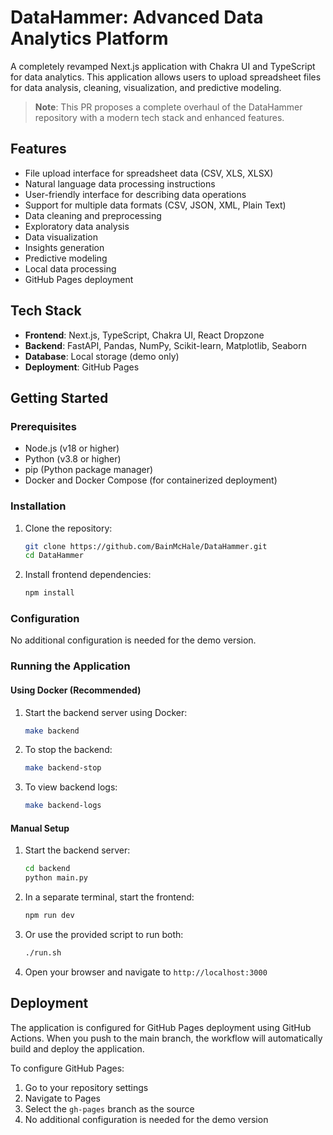 # DataHammer: Advanced Data Analytics Platform

A completely revamped Next.js application with Chakra UI and TypeScript for data analytics. This application allows users to upload spreadsheet files for data analysis, cleaning, visualization, and predictive modeling.

> **Note**: This PR proposes a complete overhaul of the DataHammer repository with a modern tech stack and enhanced features.

## Features

- File upload interface for spreadsheet data (CSV, XLS, XLSX)
- Natural language data processing instructions
- User-friendly interface for describing data operations
- Support for multiple data formats (CSV, JSON, XML, Plain Text)
- Data cleaning and preprocessing
- Exploratory data analysis
- Data visualization
- Insights generation
- Predictive modeling
- Local data processing
- GitHub Pages deployment

## Tech Stack

- **Frontend**: Next.js, TypeScript, Chakra UI, React Dropzone
- **Backend**: FastAPI, Pandas, NumPy, Scikit-learn, Matplotlib, Seaborn
- **Database**: Local storage (demo only)
- **Deployment**: GitHub Pages

## Getting Started

### Prerequisites

- Node.js (v18 or higher)
- Python (v3.8 or higher)
- pip (Python package manager)
- Docker and Docker Compose (for containerized deployment)

### Installation

1. Clone the repository:
   ```bash
   git clone https://github.com/BainMcHale/DataHammer.git
   cd DataHammer
   ```

2. Install frontend dependencies:
   ```bash
   npm install
   ```

### Configuration

No additional configuration is needed for the demo version.

### Running the Application

#### Using Docker (Recommended)

1. Start the backend server using Docker:
   ```bash
   make backend
   ```

2. To stop the backend:
   ```bash
   make backend-stop
   ```

3. To view backend logs:
   ```bash
   make backend-logs
   ```

#### Manual Setup

1. Start the backend server:
   ```bash
   cd backend
   python main.py
   ```

2. In a separate terminal, start the frontend:
   ```bash
   npm run dev
   ```

3. Or use the provided script to run both:
   ```bash
   ./run.sh
   ```

4. Open your browser and navigate to `http://localhost:3000`

## Deployment

The application is configured for GitHub Pages deployment using GitHub Actions. When you push to the main branch, the workflow will automatically build and deploy the application.

To configure GitHub Pages:

1. Go to your repository settings
2. Navigate to Pages
3. Select the `gh-pages` branch as the source
4. No additional configuration is needed for the demo version
